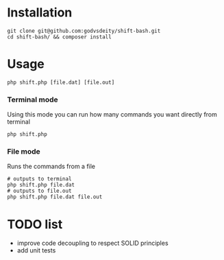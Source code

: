 # Installation

    git clone git@github.com:godvsdeity/shift-bash.git
    cd shift-bash/ && composer install


# Usage

    php shift.php [file.dat] [file.out]

### Terminal mode

Using this mode you can run how many commands you want directly from terminal

    php shift.php

### File mode

Runs the commands from a file

    # outputs to terminal
    php shift.php file.dat
    # outputs to file.out
    php shift.php file.dat file.out

# TODO list

- improve code decoupling to respect SOLID principles
- add unit tests
